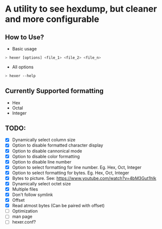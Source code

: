 # A utility to see hexdump, but cleaner and more configurable

## How to Use?

- Basic usage

```zsh 
> hexer [options] <file_1> <file_2> <file_n>
```

- All options

```zsh
> hexer --help
```

## Currently Supported formatting

- Hex
- Octal
- Integer

## TODO:

- [x] Dynamically select column size
- [x] Option to disable formatted character display
- [x] Option to disable cannonical mode
- [x] Option to disable color formatting
- [x] Option to disable line number
- [x] Option to select formatting for line number. Eg. Hex, Oct, Integer
- [x] Option to select formatting for bytes. Eg. Hex, Oct, Integer
- [x] Bytes to picture. See: https://www.youtube.com/watch?v=4bM3Gut1hIk
- [x] Dynamically select octet size
- [x] Multiple files
- [x] Don't follow symlink
- [x] Offset
- [x] Read atmost <n> bytes (Can be paired with offset)
- [ ] Optimization
- [ ] man page
- [ ] hexer.conf?
